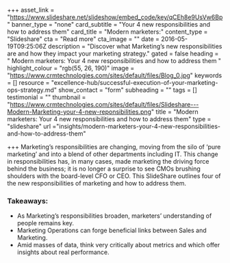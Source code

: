 +++
asset_link = "https://www.slideshare.net/slideshow/embed_code/key/qCEh8e9UsVw6Bp"
banner_type = "none"
card_subtitle = "Your 4 new responsibilities and how to address them"
card_title = "Modern marketers:"
content_type = "Slideshare"
cta = "Read more"
cta_image = ""
date = 2016-05-19T09:25:06Z
description = "Discover what Marketing’s new responsibilities are and how they impact your marketing strategy."
gated = false
heading = " Modern marketers: Your 4 new responsibilities and how to address them "
highlight_colour = "rgb(55, 26, 190)"
image = "https://www.crmtechnologies.com/sites/default/files/Blog_0.jpg"
keywords = []
resource = "excellence-hub/successful-execution-of-your-marketing-ops-strategy.md"
show_contact = "form"
subheading = ""
tags = []
testimonial = ""
thumbnail = "https://www.crmtechnologies.com/sites/default/files/Slideshare---Modern-Marketing-your-4-new-reponsibilities.png"
title = "Modern marketers:  Your 4 new responsibilities and how to address them"
type = "slideshare"
url ="insights/modern-marketers-your-4-new-responsibilities-and-how-to-address-them"

+++
Marketing’s responsibilities are changing, moving from the silo of ‘pure marketing’ and into a blend of other departments including IT. This change in responsibilities has, in many cases, made marketing the driving force behind the business; it is no longer a surprise to see CMOs brushing shoulders with the board-level CFO or CEO. This SlideShare outlines four of the new responsibilities of marketing and how to address them.

### Takeaways:

* As Marketing’s responsibilities broaden, marketers’ understanding of people remains key.
* Marketing Operations can forge beneficial links between Sales and Marketing.
* Amid masses of data, think very critically about metrics and which offer insights about real performance.